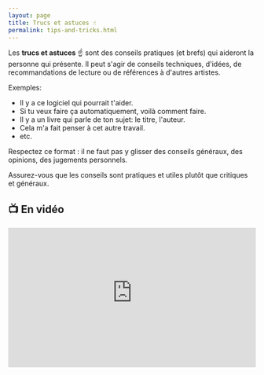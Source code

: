 ```yaml
---
layout: page
title: Trucs et astuces ☝️
permalink: tips-and-tricks.html
---
```


Les **trucs et astuces** ☝️ sont des conseils pratiques (et brefs) qui aideront la personne qui présente. Il peut s'agir de conseils techniques, d'idées, de recommandations de lecture ou de références à d'autres artistes. 

Exemples:

- Il y a ce logiciel qui pourrait t'aider.
- Si tu veux faire ça automatiquement, voilà comment faire.
- Il y a un livre qui parle de ton sujet: le titre, l'auteur.
- Cela m'a fait penser à cet autre travail.
- etc.

Respectez ce format : il ne faut pas y glisser des conseils généraux, des opinions, des jugements personnels. 

Assurez-vous que les conseils sont pratiques et utiles plutôt que critiques et généraux.

## 📺 En vidéo

<iframe width="100%" style="aspect-ratio: 16 / 9;" src="https://www.youtube-nocookie.com/embed/35mzeU5GkLg" title="YouTube video player" frameborder="0" allow="accelerometer; autoplay; clipboard-write; encrypted-media; gyroscope; picture-in-picture" allowfullscreen></iframe>
